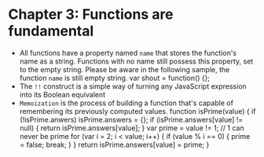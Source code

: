 # Chapter 3: Functions are fundamental
* All functions have a property named `name` that stores the function's name as a string. Functions with no name still possess this property, set to the empty string. Please be aware in the following sample, the function `name` is still empty string.
      var shout = function() {};
* The `!!` construct is a simple way of turning any JavaScript expression into its Boolean equivalent      
* `Memoization` is the process of building a function that's capable of remembering its previously computed values.
      function isPrime(value) {
        if (!isPrime.anwers) isPrime.answers = {};
        if (isPrime.answers[value] != null) {
          return isPrime.answers[value];
        }
        var prime = value != 1; // 1 can never be prime
        for (var i = 2; i < value; i++) {
          if (value % i == 0) {
            prime = false;
            break;
          }
        }
        return isPrime.answers[value] = prime;
      }

